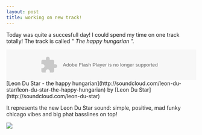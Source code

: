 ```yaml
---
layout: post
title: working on new track!
---
```

Today was quite a succesfull day! I could spend my time on one track totally! The track is called "
<span style="font-style: italic;">The happy hungarian
".  
  

<object height="81" width="100%">
<param name="movie" value="http://player.soundcloud.com/player.swf?url=http%3A%2F%2Fapi.soundcloud.com%2Ftracks%2F9014381">
</param>
<param name="allowscriptaccess" value="always">
</param>
<embed allowscriptaccess="always" height="81" src="http://player.soundcloud.com/player.swf?url=http%3A%2F%2Fapi.soundcloud.com%2Ftracks%2F9014381" type="application/x-shockwave-flash" width="100%">
</embed>
</object>
[Leon Du Star - the happy hungarian](http://soundcloud.com/leon-du-star/leon-du-star-the-happy-hungarian) by [Leon Du Star](http://soundcloud.com/leon-du-star)
  
  
It represents the new Leon Du Star sound: simple, positive, mad funky chicago vibes and big phat basslines on top!   
  
![](/data/mail/photo_2.JPG)